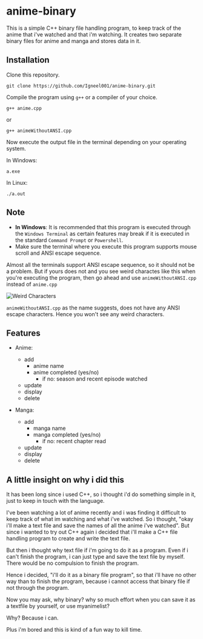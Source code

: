 # anime-binary

This is a simple C++ binary file handling program, to keep track of the anime that i've watched and that i'm watching.
It creates two separate binary files for anime and manga and stores data in it.

## Installation
Clone this repository.
```
git clone https://github.com/Igneel001/anime-binary.git
```
Compile the program using `g++` or a compiler of your choice.
```
g++ anime.cpp 
```
or 
```
g++ animeWithoutANSI.cpp
```
Now execute the output file in the terminal depending on your operating system.

In Windows:
```
a.exe
``` 
In Linux:
```
./a.out
```

## Note
- **In Windows**: It is recommended that this program is executed through the `Windows Terminal` as certain features may break if it is executed in the standard `Command Prompt` or `Powershell`.
- Make sure the terminal where you execute this program supports mouse scroll and ANSI escape sequence.

Almost all the terminals support ANSI escape sequence, so it should not be a problem. But if yours does not and you see weird charactes like this when you're executing the program, then go ahead and use `animeWithoutANSI.cpp` instead of `anime.cpp`

![Weird Characters](https://github.com/Igneel001/anime-binary/blob/main/screenshots/weird-characters.JPG)

`animeWithoutANSI.cpp` as the name suggests, does not have any ANSI escape characters. Hence you won't see any weird characters.

## Features
- Anime:
  - add
    - anime name
    - anime completed (yes/no)
      - if no: season and recent episode watched
  - update 
  - display 
  - delete 

- Manga:
  - add
    - manga name
    - manga completed (yes/no)
      - if no: recent chapter read
  - update 
  - display 
  - delete


## A little insight on why i did this

It has been long since i used C++, so i thought i'd do something simple in it, just to keep in touch with the language. 

I've been watching a lot of anime recently and i was finding it difficult to keep track of what im watching and what i've watched. So i thought, "okay i'll make a text file and save the names of all the anime i've watched". But since i wanted to try out C++ again i decided that i'll make a C++ file handling program to create and write the text file. 

But then i thought why text file if i'm going to do it as a program. Even if i can't finish the program, i can just type and save the text file by myself. There would be no compulsion to finish the program.

Hence i decided, "i'll do it as a binary file program", so that i'll have no other way than to finish the program, because i cannot access that binary file if not through the program. 

Now you may ask, why binary? why so much effort when you can save it as a textfile by yourself, or use myanimelist?

Why?
Because i can.

Plus i'm bored and this is kind of a fun way to kill time.
